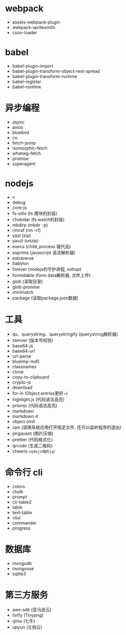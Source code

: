 # webpack

* assets-webpack-plugin
* webpack-spritesmith
* cson-loader

# babel

* babel-plugin-import
* babel-plugin-transform-object-rest-spread
* babel-plugin-transform-runtime
* babel-register
* babel-runtime

# 异步编程

* async
* axios
* bluebird
* co
* fetch-jsonp
* isomorphic-fetch
* whatwg-fetch
* promise
* superagent

# nodejs
* n
* debug
* core-js
* fs-utils (fs 模块的封装)
* chokidar (fs.watch的封装)
* mkdirp (mkdir -p)
* rimraf (rm -rf)
* yazl (zip)
* yauzl (unzip)
* execa (child_process 替代品)
* esprima (javascript 语法解析器)
* estraverse
* babylon
* forever (nodejs的守护进程, nohup)
* formidable (form data解析器, 文件上传)
* glob (读取目录)
* glob-promise
* minimatch
* package (读取package.json数据)

# 工具

* qs、querystring、querystringify (querystring解析器)
* semver (版本号校验)
* base64-js
* base64-url
* url-parse
* blueimp-md5
* classnames
* clone
* copy-to-clipboard
* crypto-js
* download
* for-in (Object.entries更好~)
* highlight.js (代码语法高亮)
* prismjs (代码语法高亮)
* markdown
* markdown-it
* object.omit
* opn (调用系统应用打开指定文件, 还可以监听程序的退出)
* pngquant (图片压缩)
* prettier (代码格式化)
* qrcode (生成二维码)
* cheerio `nodejs端的jq）`


# 命令行 cli

* colors
* chalk
* prompt
* cli-table2
* table
* text-table
* cliui
* commander
* progress

# 数据库

* mongodb
* mongoose
* sqlite3

# 第三方服务

* aws-sdk (亚马逊云)
* tinify (Tinypng)
* qiniu (七牛)
* upyun (又拍云)